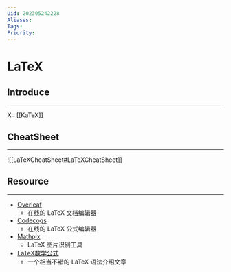```yaml
---
Uid: 202305242228
Aliases: 
Tags: 
Priority: 
---
```

# LaTeX

## Introduce
---
X:: [[KaTeX]]

## CheatSheet 
---
![[LaTeXCheatSheet#LaTeXCheatSheet]]

## Resource
---
- [Overleaf](https://www.overleaf.com/)
	- 在线的 LaTeX 文档编辑器
- [Codecogs](https://latex.codecogs.com/legacy/eqneditor/editor.php?lang=zh-cn)
	- 在线的 LaTeX 公式编辑器
 - [Mathpix](https://mathpix.com/ocr?gclid=Cj0KCQjwy9-kBhCHARIsAHpBjHisiuq44KWV_O5yc97FgBJQPE8Q1PrSIP6fOersMo2PmJxWg_N-SFYaAjiiEALw_wcB)
	 - LaTeX 图片识别工具
 - [LaTeX数学公式](https://renli1024.github.io/2018/01/19/LaTeX/LaTeX%E6%95%B0%E5%AD%A6%E5%85%AC%E5%BC%8F/)
	 - 一个相当不错的 LaTeX 语法介绍文章